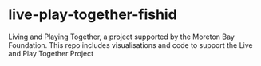 # live-play-together-fishid
Living and Playing Together, a project supported by the Moreton Bay Foundation. This repo includes visualisations and code to support the Live and Play Together Project
